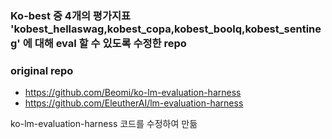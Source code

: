 ### Ko-best 중 4개의 평가지표 'kobest_hellaswag,kobest_copa,kobest_boolq,kobest_sentineg' 에 대해 eval 할 수 있도록 수정한 repo
### original repo
- https://github.com/Beomi/ko-lm-evaluation-harness
- https://github.com/EleutherAI/lm-evaluation-harness 
 
ko-lm-evaluation-harness 코드를 수정하여 만듦

